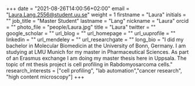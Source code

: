 +++
date = "2021-08-26T14:00:56+02:00"
email = "Laura.Lang.2556@student.uu.se"
weight = 1
firstname = "Laura"
initials = ""
job_title = "Master Student"
lastname = "Lang"
nickname = "Laura"
orcid = ""
photo_file = "people/Laura.jpg"
title = "Laura"
twitter = ""
google_scholar = ""
url_blog = ""
url_homepage = ""
url_uuprofile = ""
linkedin = ""
url_mendeley = ""
url_researchgate = ""
long_bio = "I did my bachelor in Molecular Biomedicin at the University of Bonn, Germany. I am studying at LMU Munich for my master in Pharmaceutical Sciences. As part of an Erasmus exchange I am doing my master thesis here in Uppsala. The topic of mt thesis project is cell profiling in Rabdomyosarcoma cells."
research_interests = ["cell profiling", "lab automation","cancer research", "high content microscopy"]
+++
